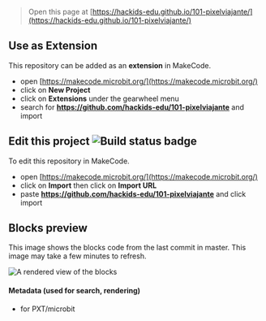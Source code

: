 
> Open this page at [https://hackids-edu.github.io/101-pixelviajante/](https://hackids-edu.github.io/101-pixelviajante/)

## Use as Extension

This repository can be added as an **extension** in MakeCode.

* open [https://makecode.microbit.org/](https://makecode.microbit.org/)
* click on **New Project**
* click on **Extensions** under the gearwheel menu
* search for **https://github.com/hackids-edu/101-pixelviajante** and import

## Edit this project ![Build status badge](https://github.com/hackids-edu/101-pixelviajante/workflows/MakeCode/badge.svg)

To edit this repository in MakeCode.

* open [https://makecode.microbit.org/](https://makecode.microbit.org/)
* click on **Import** then click on **Import URL**
* paste **https://github.com/hackids-edu/101-pixelviajante** and click import

## Blocks preview

This image shows the blocks code from the last commit in master.
This image may take a few minutes to refresh.

![A rendered view of the blocks](https://github.com/hackids-edu/101-pixelviajante/raw/master/.github/makecode/blocks.png)

#### Metadata (used for search, rendering)

* for PXT/microbit
<script src="https://makecode.com/gh-pages-embed.js"></script><script>makeCodeRender("{{ site.makecode.home_url }}", "{{ site.github.owner_name }}/{{ site.github.repository_name }}");</script>
